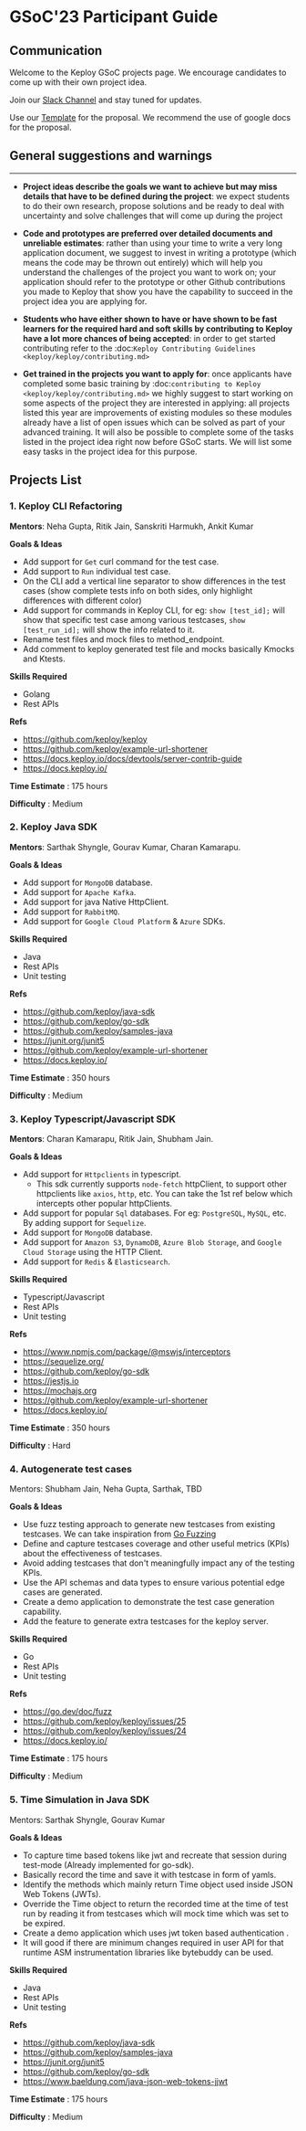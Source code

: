 # GSoC'23 Participant Guide

## **Communication**

Welcome to the Keploy GSoC projects page. We encourage candidates to come up with their own project idea.

Join our [Slack Channel](https://join.slack.com/t/keploy/shared_invite/zt-12rfbvc01-o54cOG0X1G6eVJTuI_orSA) and stay tuned for updates.

Use our [Template](https://docs.google.com/document/d/1QSSs4vPvn_tPeJkhwDuJ9YLSXdtygob9cPc-5yXj3pY/edit?usp=sharing) for the proposal. We recommend the use of google docs for the proposal.


## **General suggestions and warnings**
_________________

- **Project ideas describe the goals we want to achieve
  but may miss details that have to be defined during the project**:
  we expect students to do their own research, propose solutions and be
  ready to deal with uncertainty and solve challenges that
  will come up during the project

- **Code and prototypes are preferred over detailed
  documents and unreliable estimates**:
  rather than using your time to write a very long
  application document, we suggest to invest in writing a prototype
  (which means the code may be thrown out entirely) which will help you
  understand the challenges of the project you want to work on; your
  application should refer to the prototype or other Github contributions
  you made to Keploy that show you have the capability to succeed in the
  project idea you are applying for.

- **Students who have either shown to have or have shown to be
  fast learners for the required hard and soft skills by
  contributing to Keploy have a lot more chances of being accepted**:
  in order to get started contributing refer to the
  :doc:`Keploy Contributing Guidelines <keploy/keploy/contributing.md>`

- **Get trained in the projects you want to apply for**: once
  applicants have completed some basic training by
  :doc:`contributing to Keploy <keploy/keploy/contributing.md>`
  we highly suggest to start working on
  some aspects of the project they are
  interested in applying: all projects
  listed this year are improvements
  of existing modules so these modules
  already have a list of open issues
  which can be solved as part of your advanced training.
  It will also be possible to complete some of the tasks listed in
  the project idea right now before GSoC starts.
  We will list some easy tasks in the project idea for this purpose.

## **Projects List**

### 1. Keploy CLI Refactoring 
**Mentors**: Neha Gupta, Ritik Jain, Sanskriti Harmukh, Ankit Kumar

**Goals & Ideas**
* Add support for `Get` curl command for the test case.
* Add support to `Run` individual test case.
* On the CLI add a vertical line separator to show differences in the test cases 
(show complete tests info on both sides, only highlight differences with different color)
* Add support for commands in Keploy CLI, for eg: `show [test_id];` will 
show that specific test case among various testcases, `show [test_run_id];` will show the info related to it.
* Rename test files and mock files to method_endpoint.
* Add comment to keploy generated test file and mocks basically Kmocks and Ktests.

**Skills Required**
* Golang
* Rest APIs

**Refs**
* https://github.com/keploy/keploy
* https://github.com/keploy/example-url-shortener
* https://docs.keploy.io/docs/devtools/server-contrib-guide
* https://docs.keploy.io/

**Time Estimate** : 175 hours

**Difficulty** : Medium


### 2. Keploy Java SDK
**Mentors**: Sarthak Shyngle, Gourav Kumar, Charan Kamarapu.

**Goals & Ideas**
* Add support for `MongoDB` database.
* Add support for `Apache Kafka`.
* Add support for java Native HttpClient.
* Add support for `RabbitMQ`.
* Add support for `Google Cloud Platform` & `Azure` SDKs. 

**Skills Required**
* Java
* Rest APIs
* Unit testing

**Refs**
* https://github.com/keploy/java-sdk
* https://github.com/keploy/go-sdk
* https://github.com/keploy/samples-java
* https://junit.org/junit5
* https://github.com/keploy/example-url-shortener
* https://docs.keploy.io/

**Time Estimate** : 350 hours

**Difficulty** : Medium

### 3. Keploy Typescript/Javascript SDK
**Mentors**: Charan Kamarapu, Ritik Jain, Shubham Jain.

**Goals & Ideas**
* Add support for `Httpclients` in typescript. 
    - This sdk currently supports `node-fetch` httpClient, to support other httpclients like `axios`, `http`, etc. You can take the 1st ref below which intercepts other popular httpClients.
* Add support for popular `Sql` databases. For eg: `PostgreSQL`, `MySQL`, etc. By adding support for `Sequelize`.
* Add support for `MongoDB` database.
* Add support for `Amazon S3`, `DynamoDB`, `Azure Blob Storage`, and `Google Cloud Storage` using the HTTP Client.
* Add support for `Redis` & `Elasticsearch`.


**Skills Required**
* Typescript/Javascript
* Rest APIs
* Unit testing

**Refs**
* https://www.npmjs.com/package/@mswjs/interceptors
* https://sequelize.org/
* https://github.com/keploy/go-sdk
* https://jestjs.io
* https://mochajs.org
* https://github.com/keploy/example-url-shortener
* https://docs.keploy.io/

**Time Estimate** : 350 hours

**Difficulty** : Hard

### 4. Autogenerate test cases
Mentors: Shubham Jain, Neha Gupta, Sarthak, TBD

**Goals & Ideas**
* Use fuzz testing approach to generate new testcases from existing testcases. We can take inspiration from [Go Fuzzing](https://go.dev/doc/fuzz)
* Define and capture testcases coverage and other useful metrics (KPIs) about the effectiveness of testcases. 
* Avoid adding testcases that don't meaningfully impact any of the testing KPIs.
* Use the API schemas and data types to ensure various potential edge cases are generated. 
* Create a demo application to demonstrate the test case generation capability. 
* Add the feature to generate extra testcases for the keploy server.

**Skills Required**
* Go
* Rest APIs
* Unit testing

**Refs**
* https://go.dev/doc/fuzz
* https://github.com/keploy/keploy/issues/25
* https://github.com/keploy/keploy/issues/24
* https://docs.keploy.io/

**Time Estimate** : 175 hours

**Difficulty** : Medium

### 5. Time Simulation in Java SDK
Mentors: Sarthak Shyngle, Gourav Kumar

**Goals & Ideas**
* To capture time based tokens like jwt and recreate that session during test-mode (Already implemented for go-sdk).
* Basically record the time and save it with testcase in form of yamls.
* Identify the methods which mainly return Time object used inside JSON Web Tokens (JWTs).
* Override the Time object to return the recorded time at the time of test run by reading it from testcases which will mock time which was set to be expired. 
* Create a demo application which uses jwt token based authentication . 
* It will good if there are minimum changes required in user API for that runtime ASM instrumentation libraries like bytebuddy can be used.

**Skills Required**
* Java
* Rest APIs
* Unit testing

**Refs**
* https://github.com/keploy/java-sdk
* https://github.com/keploy/samples-java
* https://junit.org/junit5
* https://github.com/keploy/go-sdk
* https://www.baeldung.com/java-json-web-tokens-jjwt

**Time Estimate** : 175 hours

**Difficulty** : Medium